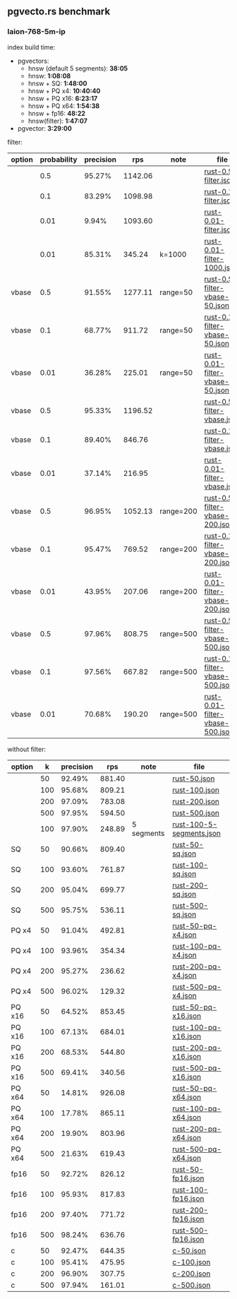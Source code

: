 ## pgvecto.rs benchmark

### laion-768-5m-ip

index build time:
- pgvectors:
  - hnsw (default 5 segments): **38:05**
  - hnsw: **1:08:08**
  - hnsw + SQ: **1:48:00**
  - hnsw + PQ x4: **10:40:40**
  - hnsw + PQ x16: **6:23:17**
  - hnsw + PQ x64: **1:54:38**
  - hnsw + fp16: **48:22**
  - hnsw(filter): **1:47:07**
- pgvector: **3:29:00**

filter:

| option | probability | precision | rps     | note      | file                                                               |
| ------ | ----------- | --------- | ------- | --------- | ------------------------------------------------------------------ |
|        | 0.5         | 95.27%    | 1142.06 |           | [rust-0.5-filter.json](results/rust-0.5-filter.json)                       |
|        | 0.1         | 83.29%    | 1098.98 |           | [rust-0.1-filter.json](results/rust-0.1-filter.json)                       |
|        | 0.01        | 9.94%     | 1093.60 |           | [rust-0.01-filter.json](results/rust-0.01-filter.json)                     |
|        | 0.01        | 85.31%    | 345.24  | k=1000    | [rust-0.01-filter-1000.json](results/rust-0.01-filter-1000.json)           |
| vbase  | 0.5         | 91.55%    | 1277.11 | range=50  | [rust-0.5-filter-vbase-50.json](results/rust-0.5-filter-vbase-50.json)     |
| vbase  | 0.1         | 68.77%    | 911.72  | range=50  | [rust-0.1-filter-vbase-50.json](results/rust-0.1-filter-vbase-50.json)     |
| vbase  | 0.01        | 36.28%    | 225.01  | range=50  | [rust-0.01-filter-vbase-50.json](results/rust-0.01-filter-vbase-50.json)   |
| vbase  | 0.5         | 95.33%    | 1196.52 |           | [rust-0.5-filter-vbase.json](results/rust-0.5-filter-vbase.json)           |
| vbase  | 0.1         | 89.40%    | 846.76  |           | [rust-0.1-filter-vbase.json](results/rust-0.1-filter-vbase.json)           |
| vbase  | 0.01        | 37.14%    | 216.95  |           | [rust-0.01-filter-vbase.json](results/rust-0.01-filter-vbase.json)         |
| vbase  | 0.5         | 96.95%    | 1052.13 | range=200 | [rust-0.5-filter-vbase-200.json](results/rust-0.5-filter-vbase-200.json)   |
| vbase  | 0.1         | 95.47%    | 769.52  | range=200 | [rust-0.1-filter-vbase-200.json](results/rust-0.1-filter-vbase-200.json)   |
| vbase  | 0.01        | 43.95%    | 207.06  | range=200 | [rust-0.01-filter-vbase-200.json](results/rust-0.01-filter-vbase-200.json) |
| vbase  | 0.5         | 97.96%    | 808.75  | range=500 | [rust-0.5-filter-vbase-500.json](results/rust-0.5-filter-vbase-500.json)   |
| vbase  | 0.1         | 97.56%    | 667.82  | range=500 | [rust-0.1-filter-vbase-500.json](results/rust-0.1-filter-vbase-500.json)   |
| vbase  | 0.01        | 70.68%    | 190.20  | range=500 | [rust-0.01-filter-vbase-500.json](results/rust-0.01-filter-vbase-500.json) |


without filter:

| option | k   | precision | rps    | note       | file                                                 |
| ------ | --- | --------- | ------ | ---------- | ---------------------------------------------------- |
|        | 50  | 92.49%    | 881.40 |            | [rust-50.json](results/rust-50.json)                         |
|        | 100 | 95.68%    | 809.21 |            | [rust-100.json](results/rust-100.json)                       |
|        | 200 | 97.09%    | 783.08 |            | [rust-200.json](results/rust-200.json)                       |
|        | 500 | 97.95%    | 594.50 |            | [rust-500.json](results/rust-500.json)                       |
|        | 100 | 97.90%    | 248.89 | 5 segments | [rust-100-5-segments.json](results/rust-100-5-segments.json) |
| SQ     | 50  | 90.66%    | 809.40 |            | [rust-50-sq.json](results/rust-50-sq.json)                   |
| SQ     | 100 | 93.60%    | 761.87 |            | [rust-100-sq.json](results/rust-100-sq.json)                 |
| SQ     | 200 | 95.04%    | 699.77 |            | [rust-200-sq.json](results/rust-200-sq.json)                 |
| SQ     | 500 | 95.75%    | 536.11 |            | [rust-500-sq.json](results/rust-500-sq.json)                 |
| PQ x4  | 50  | 91.04%    | 492.81 |            | [rust-50-pq-x4.json](results/rust-50-pq-x4.json)             |
| PQ x4  | 100 | 93.96%    | 354.34 |            | [rust-100-pq-x4.json](results/rust-100-pq-x4.json)           |
| PQ x4  | 200 | 95.27%    | 236.62 |            | [rust-200-pq-x4.json](results/rust-200-pq-x4.json)           |
| PQ x4  | 500 | 96.02%    | 129.32 |            | [rust-500-pq-x4.json](results/rust-500-pq-x4.json)           |
| PQ x16 | 50  | 64.52%    | 853.45 |            | [rust-50-pq-x16.json](results/rust-50-pq-x16.json)           |
| PQ x16 | 100 | 67.13%    | 684.01 |            | [rust-100-pq-x16.json](results/rust-100-pq-x16.json)         |
| PQ x16 | 200 | 68.53%    | 544.80 |            | [rust-200-pq-x16.json](results/rust-200-pq-x16.json)         |
| PQ x16 | 500 | 69.41%    | 340.56 |            | [rust-500-pq-x16.json](results/rust-500-pq-x16.json)         |
| PQ x64 | 50  | 14.81%    | 926.08 |            | [rust-50-pq-x64.json](results/rust-50-pq-x64.json)           |
| PQ x64 | 100 | 17.78%    | 865.11 |            | [rust-100-pq-x64.json](results/rust-100-pq-x64.json)         |
| PQ x64 | 200 | 19.90%    | 803.96 |            | [rust-200-pq-x64.json](results/rust-200-pq-x64.json)         |
| PQ x64 | 500 | 21.63%    | 619.43 |            | [rust-500-pq-x64.json](results/rust-500-pq-x64.json)         |
| fp16   | 50  | 92.72%    | 826.12 |            | [rust-50-fp16.json](results/rust-50-fp16.json)               |
| fp16   | 100 | 95.93%    | 817.83 |            | [rust-100-fp16.json](results/rust-100-fp16.json)             |
| fp16   | 200 | 97.40%    | 771.72 |            | [rust-200-fp16.json](results/rust-200-fp16.json)             |
| fp16   | 500 | 98.24%    | 636.76 |            | [rust-500-fp16.json](results/rust-500-fp16.json)             |
| c      | 50  | 92.47%    | 644.35 |            | [c-50.json](results/c-50.json)                               |
| c      | 100 | 95.41%    | 475.95 |            | [c-100.json](results/c-100.json)                             |
| c      | 200 | 96.90%    | 307.75 |            | [c-200.json](results/c-200.json)                             |
| c      | 500 | 97.94%    | 161.01 |            | [c-500.json](results/c-500.json)                             |
